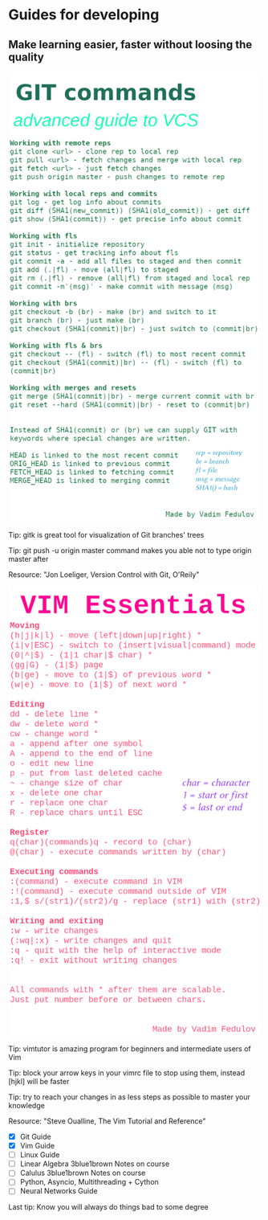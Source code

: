 # Guides for developing
## Make learning easier, faster without loosing the quality

![cover](https://github.com/vadimfedulov395/guides-dev/raw/master/git-guide.png)

Tip: gitk is great tool for visualization of Git branches' trees

Tip: git push -u origin master command makes you able not to type origin master after

Resource: "Jon Loeliger, Version Control with Git, O'Reily"

![cover](https://github.com/vadimfedulov395/guides-dev/raw/master/vim-guide.png)

Tip: vimtutor is amazing program for beginners and intermediate users of Vim

Tip: block your arrow keys in your vimrc file to stop using them, instead [hjkl] will be faster

Tip: try to reach your changes in as less steps as possible to master your knowledge

Resource: "Steve Oualline, The Vim Tutorial and Reference"

- [x] Git Guide
- [x] Vim Guide
- [ ] Linux Guide
- [ ] Linear Algebra 3blue1brown Notes on course
- [ ] Calulus 3blue1brown Notes on course
- [ ] Python, Asyncio, Multithreading + Cython
- [ ] Neural Networks Guide

Last tip: Know you will always do things bad to some degree

